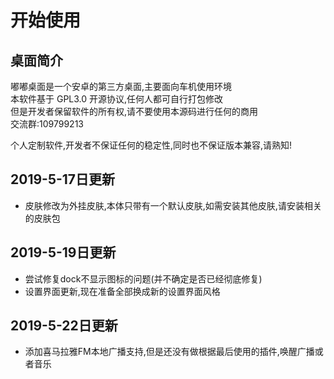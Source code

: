 # 开始使用
## 桌面简介

嘟嘟桌面是一个安卓的第三方桌面,主要面向车机使用环境<br/>
本软件基于 GPL3.0 开源协议,任何人都可自行打包修改<br/>
但是开发者保留软件的所有权,请不要使用本源码进行任何的商用<br/>
交流群:109799213<br/>

个人定制软件,开发者不保证任何的稳定性,同时也不保证版本兼容,请熟知!

## 2019-5-17日更新
- 皮肤修改为外挂皮肤,本体只带有一个默认皮肤,如需安装其他皮肤,请安装相关的皮肤包

## 2019-5-19日更新
- 尝试修复dock不显示图标的问题(并不确定是否已经彻底修复)
- 设置界面更新,现在准备全部换成新的设置界面风格

## 2019-5-22日更新
- 添加喜马拉雅FM本地广播支持,但是还没有做根据最后使用的插件,唤醒广播或者音乐
